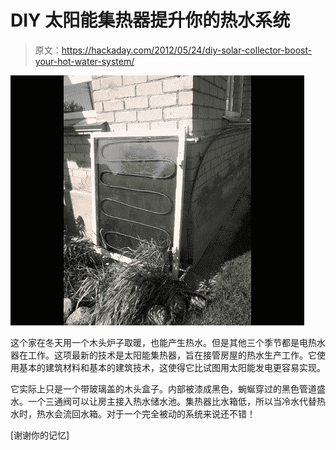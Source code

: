 # DIY 太阳能集热器提升你的热水系统

> 原文：<https://hackaday.com/2012/05/24/diy-solar-collector-boost-your-hot-water-system/>

![](img/540100049305487ade35969fea62c91a.png "diy-solar-collector")

这个家在冬天用一个木头炉子取暖，也能产生热水。但是其他三个季节都是电热水器在工作。这项最新的技术是太阳能集热器，旨在接管房屋的热水生产工作。它使用基本的建筑材料和基本的建筑技术，这使得它比试图用太阳能发电更容易实现。

它实际上只是一个带玻璃盖的木头盒子。内部被漆成黑色，蜿蜒穿过的黑色管道盛水。一个三通阀可以让房主接入热水储水池。集热器比水箱低，所以当冷水代替热水时，热水会流回水箱。对于一个完全被动的系统来说还不错！

[谢谢你的记忆]